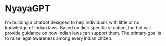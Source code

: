 # NyayaGPT
I’m building a chatbot designed to help individuals with little or no knowledge of Indian laws. Based on their specific situation, the bot will provide guidance on how Indian laws can support them. The primary goal is to raise legal awareness among every Indian citizen.
